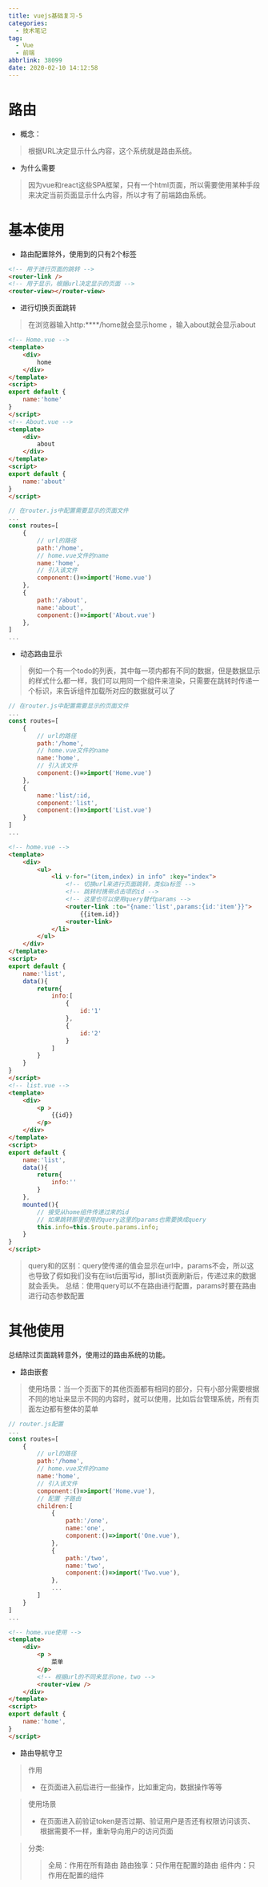 ```yaml
---
title: vuejs基础复习-5
categories:
  - 技术笔记
tag:
  - Vue
  - 前端
abbrlink: 38099
date: 2020-02-10 14:12:58
---
```


# 路由
- 概念：
>根据URL决定显示什么内容，这个系统就是路由系统。

- 为什么需要
>因为vue和react这些SPA框架，只有一个html页面，所以需要使用某种手段来决定当前页面显示什么内容，所以才有了前端路由系统。
<!-- more -->

# 基本使用
- 路由配置除外，使用到的只有2个标签
```html
<!-- 用于进行页面的跳转 -->
<router-link />
<!-- 用于显示，根据url决定显示的页面 -->
<router-view></router-view>
```
- 进行切换页面跳转
>在浏览器输入http:****/home就会显示home ，输入about就会显示about

```html
<!-- Home.vue -->
<template>
    <div>
        home
    </div>
</template>
<script>
export default {
    name:'home'
}
</script>
<!-- About.vue -->
<template>
    <div>
        about
    </div>
</template>
<script>
export default {
    name:'about'
}
</script>
```
```js
// 在router.js中配置需要显示的页面文件
...
const routes=[
    {
        // url的路径
        path:'/home',
        // home.vue文件的name
        name:'home',
        // 引入该文件
        component:()=>import('Home.vue')
    },
    {
        path:'/about',
        name:'about',
        component:()=>import('About.vue')
    },
]
...
```

- 动态路由显示
>例如一个有一个todo的列表，其中每一项内都有不同的数据，但是数据显示的样式什么都一样，我们可以用同一个组件来渲染，只需要在跳转时传递一个标识，来告诉组件加载所对应的数据就可以了

```js
// 在router.js中配置需要显示的页面文件
...
const routes=[
    {
        // url的路径
        path:'/home',
        // home.vue文件的name
        name:'home',
        // 引入该文件
        component:()=>import('Home.vue')
    },
    {
        name:'list/:id,
        component:'list',
        component:()=>import('List.vue')
    }
]
...
```
```html
<!-- home.vue -->
<template>
    <div>
        <ul>
            <li v-for="(item,index) in info" :key="index">
                <!-- 切换url来进行页面跳转，类似a标签 -->
                <!-- 跳转时携带点击项的id -->
                <!-- 这里也可以使用query替代params -->
                <router-link :to="{name:'list',params:{id:'item'}}">
                    {{item.id}}
                <router-link>
            </li>
        </ul>
    </div>
</template>
<script>
export default {
    name:'list',
    data(){
        return{
            info:[
                {
                    id:'1'
                },
                {
                    id:'2'
                }
            ]
        }
    }
}
</script>
<!-- list.vue -->
<template>
    <div>
        <p >
            {{id}}
        </p>
    </div>
</template>
<script>
export default {
    name:'list',
    data(){
        return{
            info:''
        }
    },
    mounted(){
        // 接受从home组件传递过来的id
        // 如果跳转那里使用的query这里的params也需要换成query
        this.info=this.$route.params.info;
    }
}
</script>
```
>query和的区别：query使传递的值会显示在url中，params不会，所以这也导致了假如我们没有在list后面写id，那list页面刷新后，传递过来的数据就会丢失。
>总结：使用query可以不在路由进行配置，params时要在路由进行动态参数配置

# 其他使用
总结除过页面跳转意外，使用过的路由系统的功能。
- 路由嵌套
>使用场景：当一个页面下的其他页面都有相同的部分，只有小部分需要根据不同的地址来显示不同的内容时，就可以使用，比如后台管理系统，所有页面左边都有整体的菜单
```js
// router.js配置
...
const routes=[
    {
        // url的路径
        path:'/home',
        // home.vue文件的name
        name:'home',
        // 引入该文件
        component:()=>import('Home.vue'),
        // 配置 子路由
        children:[
            {
                path:'/one',
                name:'one',
                component:()=>import('One.vue'),
            },
            {
                path:'/two',
                name:'two',
                component:()=>import('Two.vue'),
            },
            ...
        ]
    }
]
...
```
```html
<!-- home.vue使用 -->
<template>
    <div>
        <p >
            菜单
        </p>
        <!-- 根据url的不同来显示one，two -->
        <router-view />
    </div>
</template>
<script>
export default {
    name:'home',
}
</script>
```

- 路由导航守卫

>作用
>- 在页面进入前后进行一些操作，比如重定向，数据操作等等

>使用场景
>- 在页面进入前验证token是否过期、验证用户是否还有权限访问该页、根据需要不一样，重新导向用户的访问页面

>分类:
>>全局：作用在所有路由
>>路由独享：只作用在配置的路由
>组件内：只作用在配置的组件
